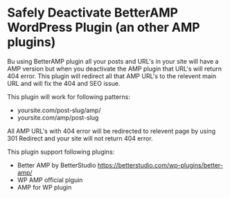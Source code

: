 # Safely Deactivate BetterAMP WordPress Plugin (an other AMP plugins)
Bu using BetterAMP plugin all your posts and URL's in your site will have a AMP version but when you deactivate the AMP plugin that URL's will return 404 error. This plugin will redirect all that AMP URL's to the relevent main URL and will fix the 404 and SEO issue.

This plugin will work for following patterns:
- yoursite.com/post-slug/amp/
- yoursite.com/amp/post-slug


All AMP URL's with 404 error will be redirected to relevent page by using 301 Redirect and your site will not return 404 error.


This plugin support following plugins:
- Better AMP by BetterStudio https://betterstudio.com/wp-plugins/better-amp/
- WP AMP official plguin
- AMP for WP plugin
